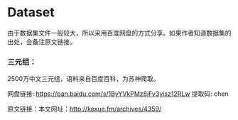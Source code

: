 # Dataset
由于数据集文件一般较大，所以采用百度网盘的方式分享。如果作者知道数据集的出处，会备注原文链接。<br>

### 三元组：
2500万中文三元组，语料来自百度百科，为苏神爬取。<br>

网盘链接: https://pan.baidu.com/s/1ByYVkPMz8jFv3yisz12RLw 提取码: chen <br>

原文链接：本文网址：http://kexue.fm/archives/4359/ <br>